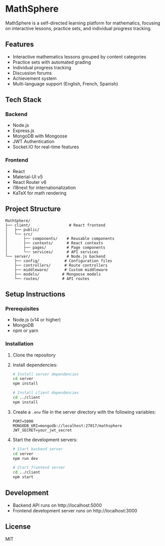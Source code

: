 # MathSphere

MathSphere is a self-directed learning platform for mathematics, focusing on interactive lessons, practice sets, and individual progress tracking.

## Features

- Interactive mathematics lessons grouped by content categories
- Practice sets with automated grading
- Individual progress tracking
- Discussion forums
- Achievement system
- Multi-language support (English, French, Spanish)

## Tech Stack

### Backend
- Node.js
- Express.js
- MongoDB with Mongoose
- JWT Authentication
- Socket.IO for real-time features

### Frontend
- React
- Material-UI v5
- React Router v6
- i18next for internationalization
- KaTeX for math rendering

## Project Structure

```
MathSphere/
├── client/                 # React frontend
│   ├── public/
│   └── src/
│       ├── components/    # Reusable components
│       ├── contexts/      # React contexts
│       ├── pages/         # Page components
│       └── services/      # API services
└── server/                # Node.js backend
    ├── config/           # Configuration files
    ├── controllers/      # Route controllers
    ├── middleware/       # Custom middleware
    ├── models/          # Mongoose models
    └── routes/          # API routes
```

## Setup Instructions

### Prerequisites
- Node.js (v14 or higher)
- MongoDB
- npm or yarn

### Installation

1. Clone the repository
2. Install dependencies:
   ```bash
   # Install server dependencies
   cd server
   npm install

   # Install client dependencies
   cd ../client
   npm install
   ```

3. Create a `.env` file in the server directory with the following variables:
   ```
   PORT=5000
   MONGODB_URI=mongodb://localhost:27017/mathsphere
   JWT_SECRET=your_jwt_secret
   ```

4. Start the development servers:
   ```bash
   # Start backend server
   cd server
   npm run dev

   # Start frontend server
   cd ../client
   npm start
   ```

## Development

- Backend API runs on http://localhost:5000
- Frontend development server runs on http://localhost:3000

## License

MIT 